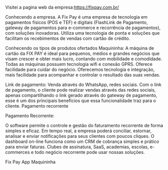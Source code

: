 Visitei a pagina web da empresa:https://fixpay.com.br/

Conhecendo a empresa.
A Fix Pay é uma empresa de tecnologia em pagamentos físicos (POS e TEF) e 
digitais (FlashLink de Pagamento, gateway de pagamentos para e-commerce e 
recorrência de pagamentos), com soluções inovadoras. 
Utiliza uma tecnologia de ponta e soluções que facilitam os recebimentos 
de vendas com cartão de crédito.

Conhecendo os tipos de produtos ofertados
Maquininha:
A máquina de cartão da FIX PAY é ideal para pequenos, médios e grandes negócios que visam crescer e obter mais lucro, contando com mobilidade e comodidade. Todas as máquinas possuem tecnologia wifi e conexão GPRS.
Oferece facilidade para cuidar do negócio. Oferecemos tecnologia e integração, mais facilidade para acompanhar e controlar o resultado das suas vendas.

Link de pagamento:
Venda através do WhatsApp, redes sociais. Com o link de pagamento, o cliente pode realizar vendas através das redes sociais, apenas compartilhando o link gerado através do gateway de pagamento, esse é um dos principais benefícios que essa funcionalidade traz para o cliente.
Pagamento recorrente


Pagamento Recorrente:

O software permite o controle e gestão do faturamento recorrente de forma simples e eficaz. Em tempo real, a empresa poderá conciliar, estornar, analisar e enviar notificações para seus clientes com poucos cliques. O dashboard on-line funciona como um CRM de cobrança simples e prático para enviar faturas.
Clubes de assinatura, SaaS, academias, escolas, e-commerces e todo negócio recorrente pode usar nossas soluções.

Fix Pay App
Maquininha


